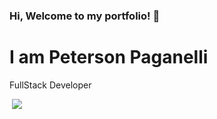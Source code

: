 ### Hi, Welcome to my portfolio! 👋
<h1>I am Peterson Paganelli</h1>
<p>FullStack Developer</p>
<div>
<img src="https://github-readme-stats.vercel.app/api/top-langs/?username=Peterson-Paganelli" alt="">
<img src="https://github-readme-stats.vercel.app/api?username=Peterson-Paganelli&show_icons=true&theme=radical"/>
</div>



<!--
**Peterson-Paganelli/Peterson-Paganelli** is a ✨ _special_ ✨ repository because its `README.md` (this file) appears on your GitHub profile.

Here are some ideas to get you started:

- 🔭 I’m currently working on ...
- 🌱 I’m currently learning ...
- 👯 I’m looking to collaborate on ...
- 🤔 I’m looking for help with ...
- 💬 Ask me about ...
- 📫 How to reach me: ...
- 😄 Pronouns: ...
- ⚡ Fun fact: ...
-->
